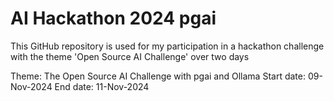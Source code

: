 # AI Hackathon 2024 pgai
This GitHub repository is used for my participation in a hackathon challenge with the theme 'Open Source AI Challenge' over two days

Theme: The Open Source AI Challenge with pgai and Ollama
Start date: 09-Nov-2024
End date: 11-Nov-2024
